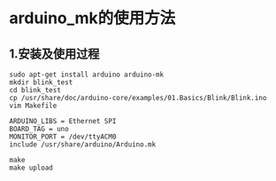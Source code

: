 # arduino_mk的使用方法
## 1.安装及使用过程
`sudo apt-get install arduino arduino-mk`  
`mkdir blink_test`  
`cd blink_test`  
`cp /usr/share/doc/arduino-core/examples/01.Basics/Blink/Blink.ino`  
`vim Makefile`  
```
ARDUINO_LIBS = Ethernet SPI  
BOARD_TAG = uno  
MONITOR_PORT = /dev/ttyACM0  
include	/usr/share/arduino/Arduino.mk  
```
`make`  
`make upload`  
